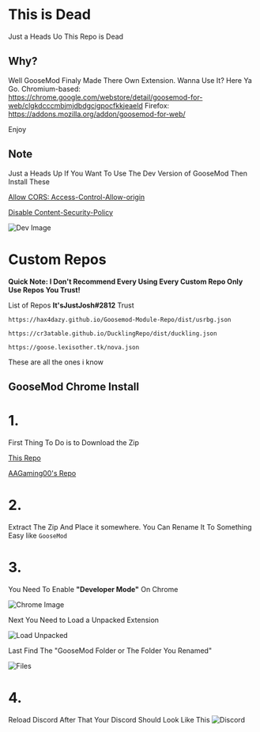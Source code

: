 # This is Dead
Just a Heads Uo This Repo is Dead

## Why?
Well GooseMod Finaly Made There Own Extension.
Wanna Use It? Here Ya Go.
Chromium-based: https://chrome.google.com/webstore/detail/goosemod-for-web/clgkdcccmbjmjdbdgcigpocfkkjeaeld
Firefox: https://addons.mozilla.org/addon/goosemod-for-web/

Enjoy


## Note 
Just a Heads Up If You Want To Use The Dev Version of GooseMod Then Install These

[Allow CORS: Access-Control-Allow-origin](https://chrome.google.com/webstore/detail/allow-cors-access-control/lhobafahddgcelffkeicbaginigeejlf)

[Disable Content-Security-Policy](https://chrome.google.com/webstore/detail/disable-content-security/ieelmcmcagommplceebfedjlakkhpden)

![Dev Image](https://raw.githubusercontent.com/TheRealGWJosh/GooseMod-chrome/master/images/Screenshot%202021-06-10%2011.31.05%20AM.png)
# Custom Repos
**Quick Note: I Don't Recommend Every Using Every Custom Repo Only Use Repos You Trust!**

List of Repos **It'sJustJosh#2812** Trust

``https://hax4dazy.github.io/Goosemod-Module-Repo/dist/usrbg.json``

``https://cr3atable.github.io/DucklingRepo/dist/duckling.json``

``https://goose.lexisother.tk/nova.json``

These are all the ones i know

## GooseMod Chrome Install

# **1.**

First Thing To Do is to Download the Zip

[This Repo](https://api.github.com/repos/TheRealGWJosh/GooseMod-chrome/zipball/master)

[AAGaming00's Repo](https://api.github.com/repos/AAGaming00/GooseMod-chrome/zipball/master)

# **2.**
Extract The Zip And Place it somewhere. You Can Rename It To Something Easy like ``GooseMod``

# **3.** 

You Need To Enable **"Developer Mode"** On Chrome

![Chrome Image](https://raw.githubusercontent.com/TheRealGWJosh/GooseMod-chrome/master/images/Screenshot%202021-06-10%2011.51.50%20AM.png)

Next You Need to Load a Unpacked Extension

![Load Unpacked](https://raw.githubusercontent.com/TheRealGWJosh/GooseMod-chrome/master/images/Screenshot%202021-06-10%2011.53.51%20AM.png)

Last Find The "GooseMod Folder or The Folder You Renamed"

![Files](https://raw.githubusercontent.com/TheRealGWJosh/GooseMod-chrome/master/images/Screenshot%202021-06-10%2011.56.54%20AM.png)

# **4.**
Reload Discord After That Your Discord Should Look Like This
![Discord](https://raw.githubusercontent.com/TheRealGWJosh/GooseMod-chrome/master/images/Screenshot%202021-06-10%2012.04.06%20PM.png)

